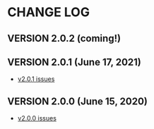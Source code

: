 # CHANGE LOG

## VERSION 2.0.2 (coming!)

## VERSION 2.0.1 (June 17, 2021)
* [v2.0.1 issues](https://github.com/LaSalleSoftware/ls-lasalleuibackend-pkg/milestone/2?closed=1)

## VERSION 2.0.0 (June 15, 2020)
* [v2.0.0 issues](https://github.com/LaSalleSoftware/ls-lasalleuibackend-pkg/milestone/1?closed=1)
